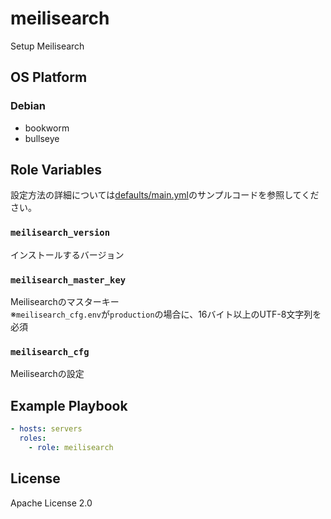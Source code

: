 meilisearch
=================

Setup Meilisearch

OS Platform
-----------------

### Debian

- bookworm
- bullseye

Role Variables
--------------

設定方法の詳細については[defaults/main.yml](defaults/main.yml)のサンプルコードを参照してください。

### `meilisearch_version`

インストールするバージョン

### `meilisearch_master_key`

Meilisearchのマスターキー  
※`meilisearch_cfg.env`が`production`の場合に、16バイト以上のUTF-8文字列を必須

### `meilisearch_cfg`

Meilisearchの設定

Example Playbook
--------------

```yaml
- hosts: servers
  roles:
    - role: meilisearch
```

License
--------------

Apache License 2.0
